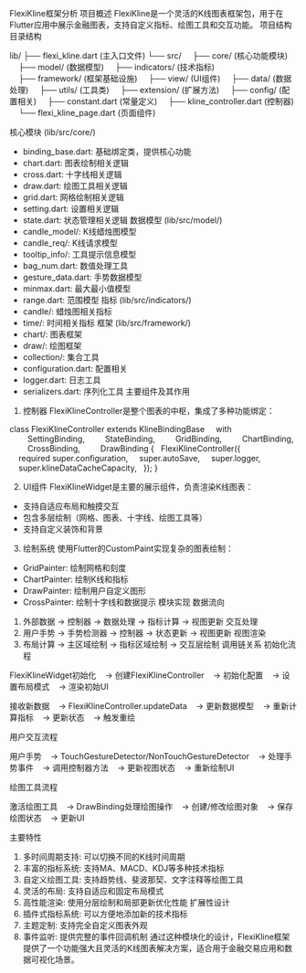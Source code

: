 FlexiKline框架分析
项目概述
FlexiKline是一个灵活的K线图表框架包，用于在Flutter应用中展示金融图表，支持自定义指标、绘图工具和交互功能。
项目结构
目录结构


lib/
├── flexi_kline.dart (主入口文件)
└── src/
    ├── core/ (核心功能模块)
    ├── model/ (数据模型)
    ├── indicators/ (技术指标)
    ├── framework/ (框架基础设施)
    ├── view/ (UI组件)
    ├── data/ (数据处理)
    ├── utils/ (工具类)
    ├── extension/ (扩展方法)
    ├── config/ (配置相关)
    ├── constant.dart (常量定义)
    ├── kline_controller.dart (控制器)
    └── flexi_kline_page.dart (页面组件)


核心模块 (lib/src/core/)
* binding_base.dart: 基础绑定类，提供核心功能
* chart.dart: 图表绘制相关逻辑
* cross.dart: 十字线相关逻辑
* draw.dart: 绘图工具相关逻辑
* grid.dart: 网格绘制相关逻辑
* setting.dart: 设置相关逻辑
* state.dart: 状态管理相关逻辑
数据模型 (lib/src/model/)
* candle_model/: K线蜡烛图模型
* candle_req/: K线请求模型
* tooltip_info/: 工具提示信息模型
* bag_num.dart: 数值处理工具
* gesture_data.dart: 手势数据模型
* minmax.dart: 最大最小值模型
* range.dart: 范围模型
指标 (lib/src/indicators/)
* candle/: 蜡烛图相关指标
* time/: 时间相关指标
框架 (lib/src/framework/)
* chart/: 图表框架
* draw/: 绘图框架
* collection/: 集合工具
* configuration.dart: 配置相关
* logger.dart: 日志工具
* serializers.dart: 序列化工具
主要组件及其作用
1. 控制器
FlexiKlineController是整个图表的中枢，集成了多种功能绑定：


class FlexiKlineController extends KlineBindingBase
    with
        SettingBinding,
        StateBinding,
        GridBinding,
        ChartBinding,
        CrossBinding,
        DrawBinding {
  FlexiKlineController({
    required super.configuration,
    super.autoSave,
    super.logger,
    super.klineDataCacheCapacity,
  });
}


2. UI组件
FlexiKlineWidget是主要的展示组件，负责渲染K线图表：
* 支持自适应布局和触摸交互
* 包含多层绘制（网格、图表、十字线、绘图工具等）
* 支持自定义装饰和背景
3. 绘制系统
使用Flutter的CustomPaint实现复杂的图表绘制：
* GridPainter: 绘制网格和刻度
* ChartPainter: 绘制K线和指标
* DrawPainter: 绘制用户自定义图形
* CrossPainter: 绘制十字线和数据提示
模块实现
数据流向
1. 外部数据 → 控制器 → 数据处理 → 指标计算 → 视图更新
交互处理
1. 用户手势 → 手势检测器 → 控制器 → 状态更新 → 视图更新
视图渲染
1. 布局计算 → 主区域绘制 → 指标区域绘制 → 交互层绘制
调用链关系
初始化流程


FlexiKlineWidget初始化 
  → 创建FlexiKlineController 
  → 初始化配置 
  → 设置布局模式 
  → 渲染初始UI


接收新数据 
  → FlexiKlineController.updateData 
  → 更新数据模型 
  → 重新计算指标 
  → 更新状态 
  → 触发重绘


用户交互流程

用户手势 
  → TouchGestureDetector/NonTouchGestureDetector 
  → 处理手势事件 
  → 调用控制器方法 
  → 更新视图状态 
  → 重新绘制UI

绘图工具流程


激活绘图工具 
  → DrawBinding处理绘图操作 
  → 创建/修改绘图对象 
  → 保存绘图状态 
  → 更新UI


主要特性
1. 多时间周期支持: 可以切换不同的K线时间周期
2. 丰富的指标系统: 支持MA、MACD、KDJ等多种技术指标
3. 自定义绘图工具: 支持趋势线、斐波那契、文字注释等绘图工具
4. 灵活的布局: 支持自适应和固定布局模式
5. 高性能渲染: 使用分层绘制和局部更新优化性能
扩展性设计
1. 插件式指标系统: 可以方便地添加新的技术指标
2. 主题定制: 支持完全自定义图表外观
3. 事件监听: 提供完整的事件回调机制
通过这种模块化的设计，FlexiKline框架提供了一个功能强大且灵活的K线图表解决方案，适合用于金融交易应用和数据可视化场景。
